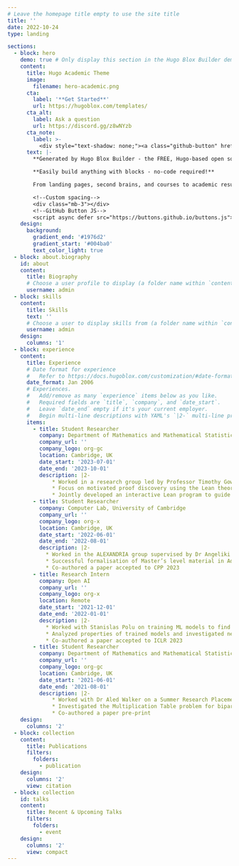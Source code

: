 ```yaml
---
# Leave the homepage title empty to use the site title
title: ''
date: 2022-10-24
type: landing

sections:
  - block: hero
    demo: true # Only display this section in the Hugo Blox Builder demo site
    content:
      title: Hugo Academic Theme
      image:
        filename: hero-academic.png
      cta:
        label: '**Get Started**'
        url: https://hugoblox.com/templates/
      cta_alt:
        label: Ask a question
        url: https://discord.gg/z8wNYzb
      cta_note:
        label: >-
          <div style="text-shadow: none;"><a class="github-button" href="https://github.com/HugoBlox/hugo-blox-builder" data-icon="octicon-star" data-size="large" data-show-count="true" aria-label="Star">Star Hugo Blox Builder</a></div><div style="text-shadow: none;"><a class="github-button" href="https://github.com/HugoBlox/theme-academic-cv" data-icon="octicon-star" data-size="large" data-show-count="true" aria-label="Star">Star the Academic template</a></div>
      text: |-
        **Generated by Hugo Blox Builder - the FREE, Hugo-based open source website builder trusted by 500,000+ sites.**

        **Easily build anything with blocks - no-code required!**

        From landing pages, second brains, and courses to academic resumés, conferences, and tech blogs.

        <!--Custom spacing-->
        <div class="mb-3"></div>
        <!--GitHub Button JS-->
        <script async defer src="https://buttons.github.io/buttons.js"></script>
    design:
      background:
        gradient_end: '#1976d2'
        gradient_start: '#004ba0'
        text_color_light: true
  - block: about.biography
    id: about
    content:
      title: Biography
      # Choose a user profile to display (a folder name within `content/authors/`)
      username: admin
  - block: skills
    content:
      title: Skills
      text: ''
      # Choose a user to display skills from (a folder name within `content/authors/`)
      username: admin
    design:
      columns: '1'
  - block: experience
    content:
      title: Experience
      # Date format for experience
      #   Refer to https://docs.hugoblox.com/customization/#date-format
      date_format: Jan 2006
      # Experiences.
      #   Add/remove as many `experience` items below as you like.
      #   Required fields are `title`, `company`, and `date_start`.
      #   Leave `date_end` empty if it's your current employer.
      #   Begin multi-line descriptions with YAML's `|2-` multi-line prefix.
      items:
        - title: Student Researcher
          company: Department of Mathematics and Mathematical Statistics, University of Cambridge
          company_url: ''
          company_logo: org-gc
          location: Cambridge, UK
          date_start: '2023-07-01'
          date_end: '2023-10-01'
          description: |2-
              * Worked in a research group led by Professor Timothy Gowers on automated theorem-proving
              * Focus on motivated proof discovery using the Lean theorem prover
              * Jointly developed an interactive Lean program to guide further research in human-oriented proving
        - title: Student Researcher
          company: Computer Lab, University of Cambridge
          company_url: ''
          company_logo: org-x
          location: Cambridge, UK
          date_start: '2022-06-01'
          date_end: '2022-08-01'
          description: |2-
            * Worked in the ALEXANDRIA group supervised by Dr Angeliki Koutsoukou-Argyraki
            * Successful formalisation of Master’s level material in Additive Combinatorics including the Balog-Szemeredi-Gowers theorem
            * Co-authored a paper accepted to CPP 2023
        - title: Research Intern
          company: Open AI
          company_url: ''
          company_logo: org-x
          location: Remote
          date_start: '2021-12-01'
          date_end: '2022-01-01'
          description: |2-
            * Worked with Stanislas Polu on training ML models to find formal proofs using the Lean theorem prover
            * Analyzed properties of trained models and investigated new research directions
            * Co-authored a paper accepted to ICLR 2023
        - title: Student Researcher
          company: Department of Mathematics and Mathematical Statistics, University of Cambridge
          company_url: ''
          company_logo: org-gc
          location: Cambridge, UK
          date_start: '2021-06-01'
          date_end: '2021-08-01'
          description: |2-
              * Worked with Dr Aled Walker on a Summer Research Placement spanning 8 weeks
              * Investigated the Multiplication Table problem for bipartite graphs
              * Co-authored a paper pre-print
    design:
      columns: '2'
  - block: collection
    content:
      title: Publications
      filters:
        folders:
          - publication
    design:
      columns: '2'
      view: citation
  - block: collection
    id: talks
    content:
      title: Recent & Upcoming Talks
      filters:
        folders:
          - event
    design:
      columns: '2'
      view: compact
---
```

